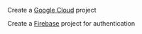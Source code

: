 Create a [Google Cloud](https://cloud.google.com/) project

Create a [Firebase](https://firebase.google.com/) project for authentication

